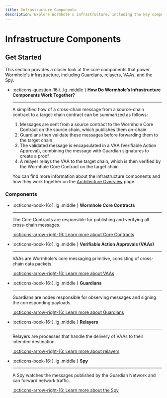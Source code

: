 ```yaml
---
title: Infrastructure Components
description: Explore Wormhole's infrastructure, including the key components that enable secure cross-chain communication and asset transfers across blockchain networks.
---
```


# Infrastructure Components

## Get Started

This section provides a closer look at the core components that power Wormhole's infrastructure, including Guardians, relayers, VAAs, and the Spy.

<div class="grid cards" markdown>

-   :octicons-question-16:{ .lg .middle } **How Do Wormhole’s Infrastructure Components Work Together?**

    ---

    A simplified flow of a cross-chain message from a source-chain contract to a target-chain contract can be summarized as follows:

    1. Messages are sent from a source contract to the Wormhole Core Contract on the source chain, which publishes them on-chain
    2. Guardians then validate these messages before forwarding them to the target chain
    3. The validated message is encapsulated in a VAA (Verifiable Action Approval), combining the message with Guardian signatures to create a proof
    4. A relayer relays the VAA to the target chain, which is then verified by the Wormhole Core Contract on the target chain

    You can find more information about the infrastructure components and how they work together on the [Architecture Overview](/learn/fundamentals/architecture/) page.

</div>

### Components

<div class="grid cards" markdown>

-   :octicons-book-16:{ .lg .middle } **Wormhole Core Contracts**

    ---

    The Core Contracts are responsible for publishing and verifying all cross-chain messages.

    [:octicons-arrow-right-16: Learn more about Core Contracts](/learn/infrastructure/core-contracts/)

-   :octicons-book-16:{ .lg .middle } **Verifiable Action Approvals (VAAs)**

    ---

    VAAs are Wormhole's core messaging primitive, consisting of cross-chain data packets.

    [:octicons-arrow-right-16: Learn more about VAAs](/learn/infrastructure/vaas/)

-   :octicons-book-16:{ .lg .middle } **Guardians**

    ---

    Guardians are nodes responsible for observing messages and signing the corresponding payloads.

    [:octicons-arrow-right-16: Learn more about Guardians](/learn/infrastructure/guardians/)

-   :octicons-book-16:{ .lg .middle } **Relayers**

    ---

    Relayers are processes that handle the delivery of VAAs to their intended destination.

    [:octicons-arrow-right-16: Learn more about relayers](/learn/infrastructure/relayer/)

-   :octicons-book-16:{ .lg .middle } **Spy**

    ---

    A Spy watches the messages published by the Guardian Network and can forward network traffic.

    [:octicons-arrow-right-16: Learn more about the Spy](/learn/infrastructure/spy/)

</div>
